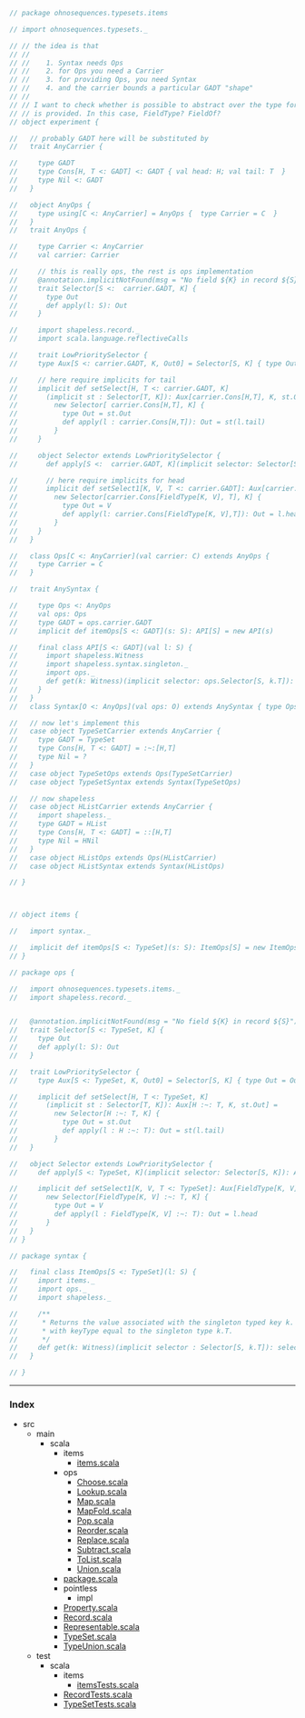
```scala
// package ohnosequences.typesets.items

// import ohnosequences.typesets._

// // the idea is that
// // 
// //    1. Syntax needs Ops
// //    2. for Ops you need a Carrier
// //    3. for providing Ops, you need Syntax
// //    4. and the carrier bounds a particular GADT "shape"
// // 
// // I want to check whether is possible to abstract over the type for which syntax
// // is provided. In this case, FieldType? FieldOf?
// object experiment {

//   // probably GADT here will be substituted by 
//   trait AnyCarrier {

//     type GADT
//     type Cons[H, T <: GADT] <: GADT { val head: H; val tail: T  }
//     type Nil <: GADT
//   }

//   object AnyOps {
//     type using[C <: AnyCarrier] = AnyOps {  type Carrier = C  }
//   }
//   trait AnyOps { 

//     type Carrier <: AnyCarrier 
//     val carrier: Carrier

//     // this is really ops, the rest is ops implementation
//     @annotation.implicitNotFound(msg = "No field ${K} in record ${S}")
//     trait Selector[S <:  carrier.GADT, K] {
//       type Out
//       def apply(l: S): Out
//     }

//     import shapeless.record._
//     import scala.language.reflectiveCalls

//     trait LowPrioritySelector {
//     type Aux[S <: carrier.GADT, K, Out0] = Selector[S, K] { type Out = Out0 }

//     // here require implicits for tail
//     implicit def setSelect[H, T <: carrier.GADT, K]
//       (implicit st : Selector[T, K]): Aux[carrier.Cons[H,T], K, st.Out] =
//         new Selector[ carrier.Cons[H,T], K] {
//           type Out = st.Out
//           def apply(l : carrier.Cons[H,T]): Out = st(l.tail)
//         }
//     }

//     object Selector extends LowPrioritySelector {
//       def apply[S <:  carrier.GADT, K](implicit selector: Selector[S, K]): Aux[S, K, selector.Out] = selector

//       // here require implicits for head
//       implicit def setSelect1[K, V, T <: carrier.GADT]: Aux[carrier.Cons[FieldType[K,V],T], K, V] =
//         new Selector[carrier.Cons[FieldType[K, V], T], K] {
//           type Out = V
//           def apply(l: carrier.Cons[FieldType[K, V],T]): Out = l.head
//         }
//     }
//   }

//   class Ops[C <: AnyCarrier](val carrier: C) extends AnyOps {
//     type Carrier = C
//   }

//   trait AnySyntax {

//     type Ops <: AnyOps
//     val ops: Ops
//     type GADT = ops.carrier.GADT
//     implicit def itemOps[S <: GADT](s: S): API[S] = new API(s)

//     final class API[S <: GADT](val l: S) {
//       import shapeless.Witness
//       import shapeless.syntax.singleton._
//       import ops._
//       def get(k: Witness)(implicit selector: ops.Selector[S, k.T]): selector.Out = selector(l)
//     }
//   }
//   class Syntax[O <: AnyOps](val ops: O) extends AnySyntax { type Ops = O }

//   // now let's implement this
//   case object TypeSetCarrier extends AnyCarrier {
//     type GADT = TypeSet
//     type Cons[H, T <: GADT] = :~:[H,T]
//     type Nil = ?
//   }
//   case object TypeSetOps extends Ops(TypeSetCarrier)
//   case object TypeSetSyntax extends Syntax(TypeSetOps)

//   // now shapeless
//   case object HListCarrier extends AnyCarrier {
//     import shapeless._
//     type GADT = HList
//     type Cons[H, T <: GADT] = ::[H,T]
//     type Nil = HNil
//   }
//   case object HListOps extends Ops(HListCarrier)
//   case object HListSyntax extends Syntax(HListOps)

// }



// object items {

//   import syntax._

//   implicit def itemOps[S <: TypeSet](s: S): ItemOps[S] = new ItemOps(s)
// }

// package ops {

//   import ohnosequences.typesets.items._
//   import shapeless.record._


//   @annotation.implicitNotFound(msg = "No field ${K} in record ${S}")
//   trait Selector[S <: TypeSet, K] {
//     type Out
//     def apply(l: S): Out
//   }

//   trait LowPrioritySelector {
//     type Aux[S <: TypeSet, K, Out0] = Selector[S, K] { type Out = Out0 }

//     implicit def setSelect[H, T <: TypeSet, K]
//       (implicit st : Selector[T, K]): Aux[H :~: T, K, st.Out] =
//         new Selector[H :~: T, K] {
//           type Out = st.Out
//           def apply(l : H :~: T): Out = st(l.tail)
//         }
//   }

//   object Selector extends LowPrioritySelector {
//     def apply[S <: TypeSet, K](implicit selector: Selector[S, K]): Aux[S, K, selector.Out] = selector

//     implicit def setSelect1[K, V, T <: TypeSet]: Aux[FieldType[K, V] :~: T, K, V] =
//       new Selector[FieldType[K, V] :~: T, K] {
//         type Out = V
//         def apply(l : FieldType[K, V] :~: T): Out = l.head
//       }
//   }
// }

// package syntax {

//   final class ItemOps[S <: TypeSet](l: S) {
//     import items._
//     import ops._
//     import shapeless._

//     /**
//      * Returns the value associated with the singleton typed key k. Only available if this record has a field with
//      * with keyType equal to the singleton type k.T.
//      */
//     def get(k: Witness)(implicit selector : Selector[S, k.T]): selector.Out = selector(l)
//   }

// }


```


------

### Index

+ src
  + main
    + scala
      + items
        + [items.scala][main/scala/items/items.scala]
      + ops
        + [Choose.scala][main/scala/ops/Choose.scala]
        + [Lookup.scala][main/scala/ops/Lookup.scala]
        + [Map.scala][main/scala/ops/Map.scala]
        + [MapFold.scala][main/scala/ops/MapFold.scala]
        + [Pop.scala][main/scala/ops/Pop.scala]
        + [Reorder.scala][main/scala/ops/Reorder.scala]
        + [Replace.scala][main/scala/ops/Replace.scala]
        + [Subtract.scala][main/scala/ops/Subtract.scala]
        + [ToList.scala][main/scala/ops/ToList.scala]
        + [Union.scala][main/scala/ops/Union.scala]
      + [package.scala][main/scala/package.scala]
      + pointless
        + impl
      + [Property.scala][main/scala/Property.scala]
      + [Record.scala][main/scala/Record.scala]
      + [Representable.scala][main/scala/Representable.scala]
      + [TypeSet.scala][main/scala/TypeSet.scala]
      + [TypeUnion.scala][main/scala/TypeUnion.scala]
  + test
    + scala
      + items
        + [itemsTests.scala][test/scala/items/itemsTests.scala]
      + [RecordTests.scala][test/scala/RecordTests.scala]
      + [TypeSetTests.scala][test/scala/TypeSetTests.scala]

[main/scala/items/items.scala]: items.scala.md
[main/scala/ops/Choose.scala]: ../ops/Choose.scala.md
[main/scala/ops/Lookup.scala]: ../ops/Lookup.scala.md
[main/scala/ops/Map.scala]: ../ops/Map.scala.md
[main/scala/ops/MapFold.scala]: ../ops/MapFold.scala.md
[main/scala/ops/Pop.scala]: ../ops/Pop.scala.md
[main/scala/ops/Reorder.scala]: ../ops/Reorder.scala.md
[main/scala/ops/Replace.scala]: ../ops/Replace.scala.md
[main/scala/ops/Subtract.scala]: ../ops/Subtract.scala.md
[main/scala/ops/ToList.scala]: ../ops/ToList.scala.md
[main/scala/ops/Union.scala]: ../ops/Union.scala.md
[main/scala/package.scala]: ../package.scala.md
[main/scala/Property.scala]: ../Property.scala.md
[main/scala/Record.scala]: ../Record.scala.md
[main/scala/Representable.scala]: ../Representable.scala.md
[main/scala/TypeSet.scala]: ../TypeSet.scala.md
[main/scala/TypeUnion.scala]: ../TypeUnion.scala.md
[test/scala/items/itemsTests.scala]: ../../../test/scala/items/itemsTests.scala.md
[test/scala/RecordTests.scala]: ../../../test/scala/RecordTests.scala.md
[test/scala/TypeSetTests.scala]: ../../../test/scala/TypeSetTests.scala.md